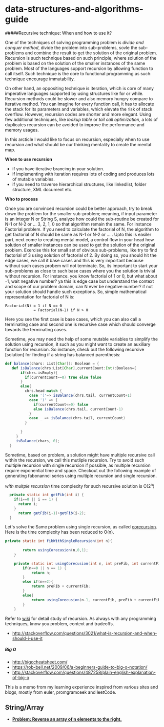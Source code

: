 # data-structures-and-algorithms-guide

#####Recursive technique: When and how to use it?
  
One of the techniques of solving programming problem is _divide and conquer method_, divide the problem into sub-problems, sovle the sub-problems and combine the result to get the solution of the original problem. Recursion is such technique based on such principle, where solution of the problem is based on the solution of the smaller instances of the same problem. Most of the languages support recursion by allowing function to call itself. Such technique is the core to functional programming as such technique encourage immutability. 

On other hand, an oppositing technique is iteration, which is core of many imperative languages supported by using structures like for or while. Recursion methods could be slower and also memory hungry compare to iterative method. You can imagine for every function call, it has to allocate the stack for its parameters and variables, which elevate the risk of stack overflow. However, recursion codes are shorter and more elegant. Using few additional techniques, like _lookup table_ or _tail call optimization_, a lots of duplicates recursion can be avoided to improve the performance and memory usages.

In this arcticle I would like to focus on recursion, especially when to use recursion and what should be our thinking mentality to create the mental map.

**When to use recursion**
 * if you have iterative brancing in your solution.
 * if implementing with iteration requires lots of coding and produces lots of mutable variables. 
 * if you need to traverse hierarchical structures, like linkedlist, folder structure, XML document etc.
 
**Who to process**

 Once you are convinced recursion could be better approach, try to break down the problem for the smaller sub-problem; meaning, if input parameter is an integer N or String S, analyze how could the sub-routine be created for N-1 or N-2 or ... 3, 2, 1, 0  so that algorithm remain the same. For instance Factorial problem. If you need to calculate the factorial of N, the algorithm to get factorial of N should be same as N-1 or N-2 or ... . Upto this is easiler part, next come to creating mental model, a control flow in your head how solution of smaller instances can be used to get the solution of the original problem. Exercise this for small set of obvious sub-problems, like try to find factorial of 3 using solution of factorial of 2. By doing so, you should hit the edge cases, we call it base cases and this is very important because without such cases probem will not terminate. So, its important to start your sub-problems as close to such base cases where you the solution is trivial without recursion. For instance. you know factorial of 1 or 0, but what about -1, wait negative number? ya this is edge case but understand the context and scope of our problem domain, can N ever be negative number? if not your solution should handle such exceptions. So, simple mathematical representation for factorial of N is: 
 ```
 Factorial(N) = 1 if N == 0
              = Factorial(N-1) if N > 0
 ```
Here you see the first case is base cases, which you can also call a terminating case and second one is recursive case which should converge towards the terminating cases. 

Sometime, you may need the help of some mutable variables to simplify the solution using recursion, it such as you might want to create an auxiliary function for recursion. So instance, check out the following recursive [solution] for finding if a string has balanced parenthesis:
```scala
def balance(chars: List[Char]): Boolean = {
   def isBalance(chrs:List[Char],currentCount:Int):Boolean={
       if(chrs.isEmpty){
         if(currentCount==0) true else false
       }
       else{
         chrs.head match {
           case '('=> isBalance(chrs.tail, currentCount+1)
           case ')' => {
             if(currentCount<=0) false
             else isBalance(chrs.tail, currentCount-1)
           }
           case _ => isBalance(chrs.tail, currentCount)
         }
         
       }
     }
     isBalance(chars, 0);
  }
  ```
Sometime, based on problem, a solution might have multiple recursive call within the recursion, we call this mutliple recursion. Try to avoid such multiple recursion with single recursion if possible, as multiple recursion require exponential time and space. Checkout out the following example of generating fabonannci series using multiple recursion and single recursion.

_with multple recursion_ time complexity for such recursive solution is O(2<sup>n</sup>)
```java
  private static int getFib(int i) {
	if(i==0 || i == 1) {
 	  return i;
	}
	  return getFib(i-1)+getFib(i-2);
  }

```

Let's solve the Same problem using single recursion, as called [corecursion](https://en.wikipedia.org/wiki/Corecursion#Examples). Here is the time complexity has been reduced to O(n). 
```java
private static int fibWithSingleRecursion(int n){
		
		return usingCorecusion(n,0,1);
	}

	private static int usingCorecusion(int n, int preFib, int currentFib) {
		if(n==0 || n == 1) {
			return n;
		}
		else if(n==2){
			return preFib + currentFib;
		}
		else{
			return usingCorecusion(n-1, currentFib, preFib + currentFib);
		}
	}

```

Refer to [wiki](https://en.wikipedia.org/wiki/Recursion_(computer_science)) for detail study of recursion. As always with any programming techniques, know you problem, context and tradeoffs.






* http://stackoverflow.com/questions/3021/what-is-recursion-and-when-should-i-use-it


##### Big O 
* http://bigocheatsheet.com/
* https://rob-bell.net/2009/06/a-beginners-guide-to-big-o-notation/
* http://stackoverflow.com/questions/487258/plain-english-explanation-of-big-o

This is a memo from my learning experience inspired from various sites and blogs, mostly from euler, promgramceek and leetCode.  


String/Array
---

* [__Problem: Reverse an array of n elements to the right.__](https://github.com/bhochhi/data-structures-and-algorithms-guide/blob/master/codes/src/main/java/com/bhochhi/algorithm/stringandarray/ReverseArrayImpl.java)
